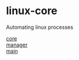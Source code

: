 # linux-core
Automating linux processes 

[core](core.sh)<br>
[manager](manager.sh)<br>
[main](main.sh)
